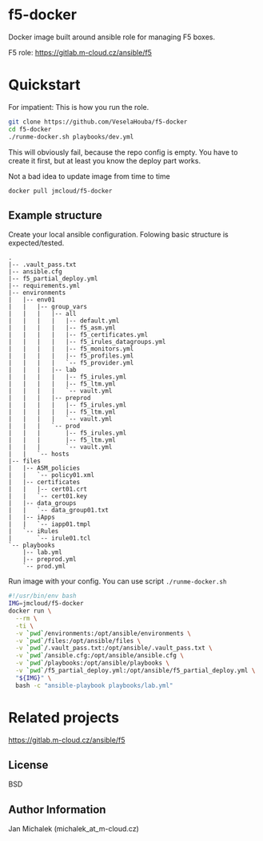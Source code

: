 f5-docker
=========
Docker image built around ansible role for managing F5 boxes.

F5 role: https://gitlab.m-cloud.cz/ansible/f5

# Quickstart

For impatient: This is how you run the role.

```BASH
git clone https://github.com/VeselaHouba/f5-docker
cd f5-docker
./runme-docker.sh playbooks/dev.yml
```

This will obviously fail, because the repo config is empty. You have to create it first, but at least you know the deploy part works.

Not a bad idea to update image from time to time
```
docker pull jmcloud/f5-docker
```

## Example structure
Create your local ansible configuration. Folowing basic structure is expected/tested.


```
.
|-- .vault_pass.txt
|-- ansible.cfg
|-- f5_partial_deploy.yml
|-- requirements.yml
|-- environments
|   |-- env01
|   |   |-- group_vars
|   |   |   |-- all
|   |   |   |   |-- default.yml
|   |   |   |   |-- f5_asm.yml
|   |   |   |   |-- f5_certificates.yml
|   |   |   |   |-- f5_irules_datagroups.yml
|   |   |   |   |-- f5_monitors.yml
|   |   |   |   |-- f5_profiles.yml
|   |   |   |   `-- f5_provider.yml
|   |   |   |-- lab
|   |   |   |   |-- f5_irules.yml
|   |   |   |   |-- f5_ltm.yml
|   |   |   |   `-- vault.yml
|   |   |   |-- preprod
|   |   |   |   |-- f5_irules.yml
|   |   |   |   |-- f5_ltm.yml
|   |   |   |   `-- vault.yml
|   |   |   `-- prod
|   |   |       |-- f5_irules.yml
|   |   |       |-- f5_ltm.yml
|   |   |       `-- vault.yml
|   |   `-- hosts
|-- files
|   |-- ASM_policies
|   |   `-- policy01.xml
|   |-- certificates
|   |   |-- cert01.crt
|   |   `-- cert01.key
|   |-- data_groups
|   |   `-- data_group01.txt
|   |-- iApps
|   |   `-- iapp01.tmpl
|   `-- iRules
|       `-- irule01.tcl
`-- playbooks
    |-- lab.yml
    |-- preprod.yml
    `-- prod.yml
```

Run image with your config. You can use script `./runme-docker.sh`

```BASH
#!/usr/bin/env bash
IMG=jmcloud/f5-docker
docker run \
  --rm \
  -ti \
  -v `pwd`/environments:/opt/ansible/environments \
  -v `pwd`/files:/opt/ansible/files \
  -v `pwd`/.vault_pass.txt:/opt/ansible/.vault_pass.txt \
  -v `pwd`/ansible.cfg:/opt/ansible/ansible.cfg \
  -v `pwd`/playbooks:/opt/ansible/playbooks \
  -v `pwd`/f5_partial_deploy.yml:/opt/ansible/f5_partial_deploy.yml \
  "${IMG}" \
  bash -c "ansible-playbook playbooks/lab.yml"
```

# Related projects
https://gitlab.m-cloud.cz/ansible/f5

License
-------

BSD

Author Information
------------------
Jan Michalek (michalek_at_m-cloud.cz)

